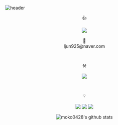 ![header](https://capsule-render.vercel.app/api?type=waving&color=auto&height=300&section=header&text=welcome&fontSize=100&animation=fadeIn&fontAlignY=38&desc=moko0428's%20GitHub%20Profile&descAlignY=51&descAlign=62)
<br>

<p align="center">
    <p align="center">
    👍<br><br>
    <a href="https://https://www.instagram.com/feb.25jy/" target="_blank"><img src="https://img.shields.io/badge/Instagram-E4405F?style=flat-square&logo=Instagram&logoColor=white"/></a>
<br><br>
📧<br>ljun925@naver.com<br>
</p>
<br>



<p align="center" display="inline-block">
    ⚒️<br><br>
  <img src="https://img.shields.io/badge/javascript-F7DF1E?style=for-the-badge&logo=javascript&logoColor=black">
</p><br>

<p align="center" display="inline-block">
  💡<br><br>
  <img src="https://img.shields.io/badge/css-1572B6?style=for-the-badge&logo=css3&logoColor=white">
  <img src="https://img.shields.io/badge/html-E34F26?style=for-the-badge&logo=html5&logoColor=white">
  <img src="https://img.shields.io/badge/C-A8B9CC?style=for-the-badge&logo=C&logoColor=white">
   
</p>
<div align=center>

![moko0428's github stats](https://github-readme-stats.vercel.app/api?username=moko0428&show_icons=true)
